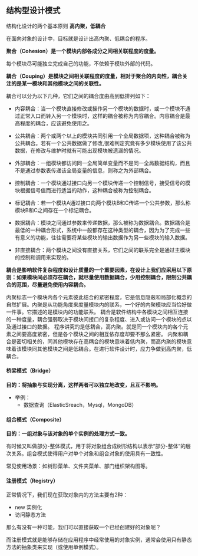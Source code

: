 ## 结构型设计模式



结构化设计的两个基本原则 **高内聚，低耦合**

在面向对象的设计中，目标就是设计出高内聚、低耦合的程序。

**聚合（Cohesion）是一个模块内部各成分之间相关联程度的度量。**

每个模块尽可能独立完成自己的功能，不依赖于模块外部的代码。

**耦合（Couping）是模块之间相关联程度的度量，相对于聚合的内向性，耦合关注的是某一模块和其他模块之间的关联性。**

耦合可以分为以下几种，它们之间的耦合度由高到低排列如下：

- 内容耦合：当一个模块直接修改或操作另一个模块的数据时，或一个模块不通过正常入口而转入另一个模块时，这样的耦合被称为内容耦合。内容耦合是最高程度的耦合，应该避免使用之。

- 公共耦合：两个或两个以上的模块共同引用一个全局数据项，这种耦合被称为公共耦合。若有一个公共数据做了修改,很难判定究竟有多少模块使用了该公共数据，在修改与维护时就有可能出现模块被遗漏的情况。

- 外部耦合：一组模块都访问同一全局简单变量而不是同一全局数据结构，而且不是通过参数表传递该全局变量的信息，则称之为外部耦合。

- 控制耦合：一个模块通过接口向另一个模块传递一个控制信号，接受信号的模块根据信号值而进行适当的动作，这种耦合被称为控制耦合。

- 标记耦合：若一个模块A通过接口向两个模块B和C传递一个公共参数，那么称模块B和C之间存在一个标记耦合。

- 数据耦合：模块之间通过参数来传递数据，那么被称为数据耦合。数据耦合是最低的一种耦合形式，系统中一般都存在这种类型的耦合，因为为了完成一些有意义的功能，往往需要将某些模块的输出数据作为另一些模块的输入数据。

-  非直接耦合：两个模块之间没有直接关系，它们之间的联系完全是通过主模块的控制和调用来实现的。

**耦合是影响软件复杂程度和设计质量的一个重要因素，在设计上我们应采用以下原则：如果模块间必须存在耦合，就尽量使用数据耦合，少用控制耦合，限制公共耦合的范围，尽量避免使用内容耦合。**

内聚标志一个模块内各个元素彼此结合的紧密程度，它是信息隐蔽和局部化概念的自然扩展。内聚是从功能角度来度量模块内的联系，一个好的内聚模块应当恰好做一件事。它描述的是模块内的功能联系。 耦合是软件结构中各模块之间相互连接的一种度量，耦合强弱取决于模块间接口的复杂程度、进入或访问一个模块的点以及通过接口的数据。 程序讲究的是低耦合，高内聚。就是同一个模块内的各个元素之间要高度紧密，但是各个模块之间的相互依存度却要不那么紧密。 内聚和耦合是密切相关的，同其他模块存在高耦合的模块意味着低内聚，而高内聚的模块意味着该模块同其他模块之间是低耦合。在进行软件设计时，应力争做到高内聚，低耦合。

#### 桥梁模式（Bridge）

**目的：将抽象与实现分离，这样两者可以独立地改变，且互不影响。**

- 举例：
  - 数据查询（ElasticSreach，Mysql，MongoDB）

#### 组合模式（Composite）

**目的：一组对象与该对象的单个实例的处理方式一致。**

有时候又叫做部分-整体模式，用于将对象组合成树形结构以表示“部分-整体”的层次关系。组合模式使得用户对单个对象和组合对象的使用具有一致性。

常见使用场景：如树形菜单、文件夹菜单、部门组织架构图等。

#### 注册模式（Registry）

正常情况下，我们现在获取对象内的方法主要有2种：

- new 实例化
- 访问静态方法

那么有没有一种可能，我们可以直接获取一个已经创建好的对象呢？

而注册模式就是能够存储在应用程序中经常使用的对象实例，通常会使用只有静态方法的抽象类来实现（或使用单例模式）。





